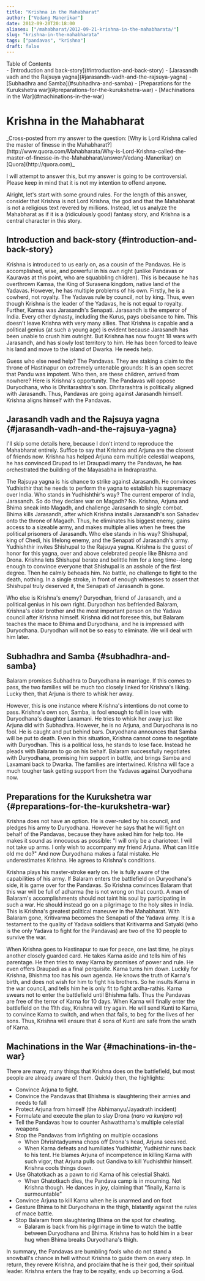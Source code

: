 ```yaml
---
title: "Krishna in the Mahabharat"
author: ["Vedang Manerikar"]
date: 2012-09-20T20:18:00
aliases: ["/mahabharat/2012-09-21-krishna-in-the-mahabharata/"]
slug: "krishna-in-the-mahabharata"
tags: ["pandavas", "krishna"]
draft: false
---
```


<div class="ox-neuron-main">
<div class="ox-neuron-toc">
<div class="ox-neuron-toc-contents">
<div class="ox-neuron-toc-heading">Table of Contents</div>
<div class="ox-neuron-toc-items">
- [Introduction and back-story](#introduction-and-back-story)
- [Jarasandh vadh and the Rajsuya yagna](#jarasandh-vadh-and-the-rajsuya-yagna)
- [Subhadhra and Samba](#subhadhra-and-samba)
- [Preparations for the Kurukshetra war](#preparations-for-the-kurukshetra-war)
- [Machinations in the War](#machinations-in-the-war)</div>
</div>
</div>

<div class="ox-neuron-article">
<h1 class="ox-neuron-article-heading">Krishna in the Mahabharat</h1>
<div class="ox-neuron-article-contents">
_Cross-posted from my answer to the question: [Why is Lord Krishna called the master of finesse in the Mahabharat?](http://www.quora.com/Mahabharata/Why-is-Lord-Krishna-called-the-master-of-finesse-in-the-Mahabharat/answer/Vedang-Manerikar) on [Quora](http://quora.com)_

I will attempt to answer this, but my answer is going to be controversial. Please keep in mind that it is not my intention to offend anyone.

<!--more-->

Alright, let's start with some ground rules. For the length of this answer, consider that Krishna is not Lord Krishna, the god and that the Mahabharat is not a religious text revered by millions. Instead, let us analyze the Mahabharat as if it is a (ridiculously good) fantasy story, and Krishna is a central character in this story.


## Introduction and back-story {#introduction-and-back-story}

Krishna is introduced to us early on, as a cousin of the Pandavas. He is accomplished, wise, and powerful in his own right (unlike Pandavas or Kauravas at this point, who are squabbling children). This is because he has overthrown Kamsa, the King of Surasena kingdom, native land of the Yadavas. However, he has multiple problems of his own. Firstly, he is a cowherd, not royalty. The Yadavas rule by council, not by king. Thus, even though Krishna is the leader of the Yadavas, he is not equal to royalty. Further, Kamsa was Jarasandh's Senapati. Jarasandh is the emperor of India. Every other dynasty, including the Kurus, pays obeisance to him. This doesn't leave Krishna with very many allies. That Krishna is capable and a political genius (at such a young age) is evident because Jarasandh has been unable to crush him outright. But Krishna has now fought 18 wars with Jarasandh, and has slowly lost territory to him. He has been forced to leave his land and move to the island of Dwarka. He needs help.

Guess who else need help? The Pandavas. They are staking a claim to the throne of Hastinapur on extremely untenable grounds: It is an open secret that Pandu was impotent. Who then, are these children, arrived from nowhere? Here is Krishna's opportunity. The Pandavas will oppose Duryodhana, who is Dhritarashtra's son. Dhritarashtra is politically aligned with Jarasandh. Thus, Pandavas are going against Jarasandh himself. Krishna aligns himself with the Pandavas.


## Jarasandh vadh and the Rajsuya yagna {#jarasandh-vadh-and-the-rajsuya-yagna}

I'll skip some details here, because I don't intend to reproduce the Mahabharat entirely. Suffice to say that Krishna and Arjuna are the closest of friends now. Krishna has helped Arjuna earn multiple celestial weapons, he has convinced Drupad to let Draupadi marry the Pandavas, he has orchestrated the building of the Mayasabha in Indraprastha.

The Rajsuya yagna is his chance to strike against Jarasandh. He convinces Yudhisthir that he needs to perform the yagna to establish his supremacy over India. Who stands in Yudhishthir's way? The current emperor of India, Jarasandh. So do they declare war on Magadh? No. Krishna, Arjuna and Bhima sneak into Magadh, and challenge Jarasandh to single combat. Bhima kills Jarasandh, after which Krishna installs Jarasandh's son Sahadev onto the throne of Magadh. Thus, he eliminates his biggest enemy, gains access to a sizeable army, and makes multiple allies when he frees the political prisoners of Jarasandh. Who else stands in his way? Shishupal, king of Chedi, his lifelong enemy, and the Senapati of Jarasandh's army. Yudhishthir invites Shishupal to the Rajsuya yagna. Krishna is the guest of honor for this yagna, over and above celebrated people like Bhisma and Drona. Krishna lets Shishupal berate and belittle him for a long time--long enough to convince everyone that Shishupal is an asshole of the first degree. Then he calmly beheads him. No battle, no challenge to fight to the death, nothing. In a single stroke, in front of enough witnesses to assert that Shishupal truly deserved it, the Senapati of Jarasandh is gone.

Who else is Krishna's enemy? Duryodhan, friend of Jarasandh, and a political genius in his own right. Duryodhan has befriended Balaram, Krishna's elder brother and the most important person on the Yadava council after Krishna himself. Krishna did not foresee this, but Balaram teaches the mace to Bhima and Duryodhana, and he is impressed with Duryodhana. Duryodhan will not be so easy to eliminate. We will deal with him later.


## Subhadhra and Samba {#subhadhra-and-samba}

Balaram promises Subhadhra to Duryodhana in marriage. If this comes to pass, the two families will be much too closely linked for Krishna's liking. Lucky then, that Arjuna is there to whisk her away.

However, this is one instance where Krishna's intentions do not come to pass. Krishna's own son, Samba, is fool enough to fall in love with Duryodhana's daughter Laxamani. He tries to whisk her away just like Arjuna did with Subhadhra. However, he is no Arjuna, and Duryodhana is no fool. He is caught and put behind bars. Duryodhana announces that Samba will be put to death. Even in this situation, Krishna cannot come to negotiate with Duryodhan. This is a political loss, he stands to lose face. Instead he pleads with Balaram to go on his behalf. Balaram successfully negotiates with Duryodhana, promising him support in battle, and brings Samba and Laxamani back to Dwarka. The families are intertwined. Krishna will face a much tougher task getting support from the Yadavas against Duryodhana now.


## Preparations for the Kurukshetra war {#preparations-for-the-kurukshetra-war}

Krishna does not have an option. He is over-ruled by his council, and pledges his army to Duryodhana. However he says that he will fight on behalf of the Pandavas, because they have asked him for help too. He makes it sound as innocuous as possible: "I will only be a charioteer. I will not take up arms. I only wish to accompany my friend Arjuna. What can little old me do?" And now Duryodhana makes a fatal mistake. He underestimates Krishna. He agrees to Krishna's conditions.

Krishna plays his master-stroke early on. He is fully aware of the capabilities of his army. If Balaram enters the battlefield on Duryodhana's side, it is game over for the Pandavas. So Krishna convinces Balaram that this war will be full of adharma (he is not wrong on that count). A man of Balaram's accomplishments should not taint his soul by participating in such a war. He should instead go on a pilgrimage to the holy sites in India. <span class="underline">This</span> is Krishna's greatest political maneuver in the Mahabharat. With Balaram gone, Kritivarma becomes the Senapati of the Yadava army. It is a testament to the quality of Yadava soldiers that Kritivarma and Satyaki (who is the only Yadava to fight for the Pandavas) are two of the 10 people to survive the war.

When Krishna goes to Hastinapur to sue for peace, one last time, he plays another closely guarded card. He takes Karna aside and tells him of his parentage. He then tries to sway Karna by promises of power and rule. He even offers Draupadi as a final perquisite. Karna turns him down. Luckily for Krishna, Bhishma too has his own agenda. He knows the truth of Karna's birth, and does not wish for him to fight his brothers. So he insults Karna in the war council, and tells him he is only fit to fight ardha-rathis. Karna swears not to enter the battlefield until Bhishma falls. Thus the Pandavas are free of the terror of Karna for 10 days. When Karna will finally enter the battlefield on the 11th day, Krishna will try again. He will send Kunti to Karna, to convince Karna to switch, and when that fails, to beg for the lives of her sons. Thus, Krishna will ensure that 4 sons of Kunti are safe from the wrath of Karna.


## Machinations in the War {#machinations-in-the-war}

There are many, many things that Krishna does on the battlefield, but most people are already aware of them. Quickly then, the highlights:

-   Convince Arjuna to fight.
-   Convince the Pandavas that Bhishma is slaughtering their armies and needs to fall
-   Protect Arjuna from himself (the Abhimanyu/Jayadrath incident)
-   Formulate and execute the plan to slay Drona (_naro va kunjaro va_)
-   Tell the Pandavas how to counter Ashwatthama's multiple celestial weapons
-   Stop the Pandavas from infighting on multiple occasions
    -   When Dhrishtadyumna chops off Drona's head, Arjuna sees red.
    -   When Karna defeats and humiliates Yudhisthir, Yudhisthir runs back to his tent. He blames Arjuna of incompetence in killing Karna with such vigor, that Arjuna pulls out Gandiva to kill Yudhishthir himself. Krishna cools things down.
-   Use Ghatotkach as a pawn to rid Karna of his celestial Shakti.
    -   When Ghatotkach dies, the Pandava camp is in mourning. Not Krishna though. He dances in joy, claiming that "finally, Karna is surmountable"
-   Convince Arjuna to kill Karna when he is unarmed and on foot
-   Gesture Bhima to hit Duryodhana in the thigh, blatantly against the rules of mace battle.
-   Stop Balaram from slaughtering Bhima on the spot for cheating.
    -   Balaram is back from his pilgrimage in time to watch the battle between Duryodhana and Bhima. Krishna has to hold him in a bear hug when Bhima breaks Duryodhana's thigh.

In summary, the Pandavas are bumbling fools who do not stand a snowball's chance in hell without Krishna to guide them on every step. In return, they revere Krishna, and proclaim that he is their god, their spiritual leader. Krishna enters the fray to be royalty, ends up becoming a God.

</div>
</div>
</div>
